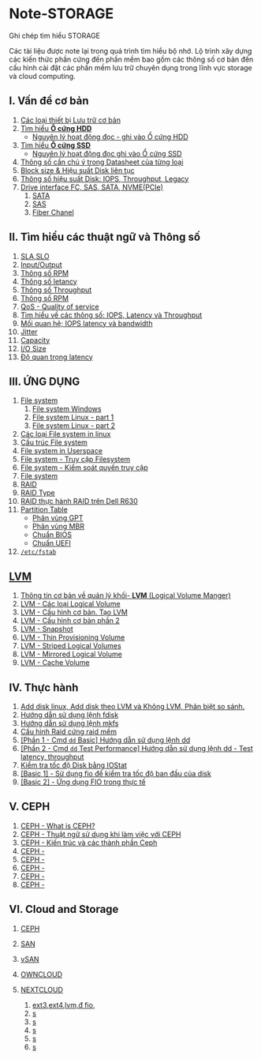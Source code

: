 # Note-STORAGE
Ghi chép tìm hiểu STORAGE

Các tài liệu được note lại trong quá trình tìm hiểu bộ nhớ. Lộ trình xây dựng các kiến thức phần cứng đến phần mềm bao gồm các thông số cơ bản đến cấu hình cài đặt các phần mềm lưu trữ chuyên dụng trong lĩnh vực storage và cloud computing.
## I. Vấn đề cơ bản	
1. [Các loại thiết bị Lưu trữ cơ bản](/Docs/1.Types-of-storage-devices.md)
1. [Tìm hiểu **Ổ cứng HDD**](/Docs/2.1hard-disk-drive.md)
    * [Nguyên lý hoạt động đọc - ghi vào Ổ cứng HDD](/Docs/2.2-Write-Read-HDD.md)
1. [Tìm hiểu **Ổ cứng SSD**](/Docs/3.SSD.md)
    * [Nguyên lý hoạt động đọc ghi vào  Ổ cứng SSD](/Docs/3.2-ssd-work.md)
1. [Thông số cần chú ý trong Datasheet của từng loại](/Docs/4.data-sheet-drive.md)
1. [Block size & Hiệu suất Disk liên tục](/Docs/5.performance&block.md)
1. [Thông số hiệu suất Disk: IOPS, Throughput, Legacy](/IOPS/README.md)
1. [Drive interface FC, SAS, SATA, NVME(PCIe)](/Docs/6.drive-interfaces.md)
    1. [SATA](/Docs/IOPS/Driver-type/Sata.md)
    1. [SAS](/Docs/IOPS/Driver-type/SAS.md)
    1. [Fiber Chanel](/Docs/IOPS/Driver-type/FC.md)
## II. Tìm hiểu các thuật ngữ và Thông số
1. [SLA,SLO](/Docs/IOPS/)
1. [Input/Output](/Docs/IOPS/I-O.md)
1. [Thông số RPM](/Docs/IOPS/RPM.md)
1. [Thông số letancy](/Docs/IOPS/Latency.md)
1. [Thông số Throughput](/Docs/IOPS/throughput.md)
1. [Thông số RPM](/Docs/IOPS/RPM.md)
1. [QoS - Quality of service](/Docs/IOPS/QoS.md)
1. [Tìm hiểu về các thông số: IOPS, Latency và Throughput](/Docs/IOPS/iops-latency-throughput.md)
1. [Mối quan hệ; IOPS latency và bandwidth](/Docs/5.performance&block.md)
1. [Jitter](/Docs/IOPS/Jitter.md)
1. [Capacity](/Docs/IOPS/Capacity.md)
1. [I/O Size](/Docs/IOPS/IO-size.md)
1. [Độ quan trọng latency](/Docs/IOPS/)
## III. ỨNG DỤNG
1. [File system](/Docs/Filesystem/1.file-system.md)
    1. [File system Windows](/Docs/Filesystem/1.1.File-system-Windows.md)
    1. [File system Linux - part 1](/Docs/Filesystem/1.2.File-system-Linux.md)
    1. [File system Linux - part 2](/Docs/Filesystem/1.3.File-system-Linux2.md)
1. [Các loại File system in linux](/Docs/Filesystem/2.types-file-linux.md)
1. [Cấu trúc File system](/Docs/Filesystem/3.Structure-FS.md)
1. [File system in Userspace](/Docs/Filesystem/4.FUSE.md)
1. [File system - Truy cập Filesystem](/Docs/Filesystem/5.access-fs.md)
1. [File system - Kiểm soát quyền truy cập](/Docs/Filesystem/6.permission-access.md)
1. [File system](/Docs/Filesystem/7.fs-struc.md)
1. [RAID](/Docs/Raid/raid.md)
1. [RAID Type](/Docs/Raid/type-raid.md)
1. [RAID thực hành RAID trên Dell R630](/Docs/Raid/LAB-raid-dellR630.md)
1. [Partition Table](/Docs/PartitionTable/Partition-Table.md)
    * [Phân vùng GPT](/Docs/PartitionTable/GPT.md)
    * [Phân vùng MBR](/Docs/PartitionTable/MBR.md)
    * [Chuẩn BIOS](/Docs/PartitionTable/BIOS.md)
    * [Chuẩn UEFI](/Docs/PartitionTable/UEFI.md)
1. [`/etc/fstab`](https://imgur.com/OdT8JwX)
## [LVM](/Docs/LVM/README.md)
1. [Thông tin cơ bản về quản lý khối- **LVM** (Logical Volume Manger)](/Docs/LVM/lvm.md)
1. [LVM - Các loại Logical Volume](/Docs/LVM/2.Type-lv.md)
1. [LVM - Cấu hình cơ bản. Tạo LVM](/Docs/LVM/3.config-basic.md)
1. [LVM - Cấu hình cơ bản phần 2](/Docs/LVM/4.config-basic-2.md)
1. [LVM - Snapshot](/Docs/LVM/5.lvm-snapshot.md)
1. [LVM - Thin Provisioning Volume](/Docs/LVM/6.Thin-Provisioning-Volume.md)
1. [LVM - Striped Logical Volumes](/Docs/LVM/7.Striped-lvm.md)
1. [LVM - Mirrored Logical Volume](/Docs/LVM/8.Mirrored-LVM.md)
1. [LVM - Cache Volume](/Docs/LVM/9.Cache-LVM.md)

## IV. Thực hành	
1. [Add disk linux, Add disk theo LVM và Không LVM, Phân biệt so sánh.](/Docs/Lab/1.add-disk-linux.md)
1. [Hướng dẫn sử dụng lệnh fdisk](/Docs/Lab/2.cmd-fdisk.md)
1. [Hướng dẫn sử dụng lệnh mkfs](/Docs/Lab/2.cmd-mkfs.md)
1. [Cấu hình Raid cứng raid mềm](/Docs/Lab/3.config-raid.md)
1. [[Phần 1 - Cmd `dd` Basic] Hướng dẫn sử dụng lệnh dd](/Docs/Lab/4.cmd-dd-disk.md)
1. [[Phần 2 - Cmd `dd` Test Performance] Hướng dẫn sử dụng lệnh dd - Test latency, throughput](/Docs/Lab/4.cmd-dd-test.md)
1. [Kiểm tra tốc độ Disk bằng IOStat](/Docs/Lab/5.test-Linux-iostat.md)
1. [[Basic 1] - Sử dụng fio để kiểm tra tốc độ ban đầu của disk](/Docs/Lab/6.test-FIO.md)       
1. [[Basic 2] - Ứng dụng FIO trong thực tế](/Docs/Lab/7.test-FIO-2.md)       
## V. CEPH
1. [CEPH - What is CEPH?](/Docs/CEPH-Note/1.What-is-CEPH.md)
1. [CEPH - Thuật ngữ sử dụng khi làm việc với CEPH](/Docs/CEPH-Note/2.GLOSSARY.md)
1. [CEPH - Kiến trúc và các thành phần Ceph](/Docs/CEPH-Note/3.architecture-component-ceph.md)
1. [CEPH -](/Docs/CEPH-Note/.md)
1. [CEPH -](/Docs/CEPH-Note/.md)
1. [CEPH -](/Docs/CEPH-Note/.md)
1. [CEPH -](/Docs/CEPH-Note/.md)
1. [CEPH -](/Docs/CEPH-Note/.md)
## VI. Cloud and Storage
1. [CEPH](/)
1. [SAN](/)
1. [vSAN](/)
1. [OWNCLOUD](/) 
1. [NEXTCLOUD](/)




    1. [ext3,ext4,lvm,đ fio,]()
    1. [s]()
    1. [s]()
    1. [s]()
    1. [s]()
    1. [s]()